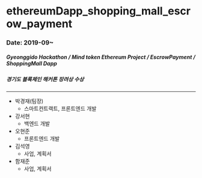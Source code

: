 ethereumDapp_shopping_mall_escrow_payment
===
### Date: 2019-09~
##### Gyeonggido Hackathon / Mind token Ethereum Project / EscrowPayment / ShoppingMall Dapp
##### 경기도 블록체인 해커톤 장려상 수상
-------------
* 박경재(팀장)
  * 스마트컨트랙트, 프론트엔드 개발
* 강서현
  * 백엔드 개발
* 오현준
  * 프론트엔드 개발
* 김석영
  * 사업, 계획서
* 함재준
  * 사업, 계획서
